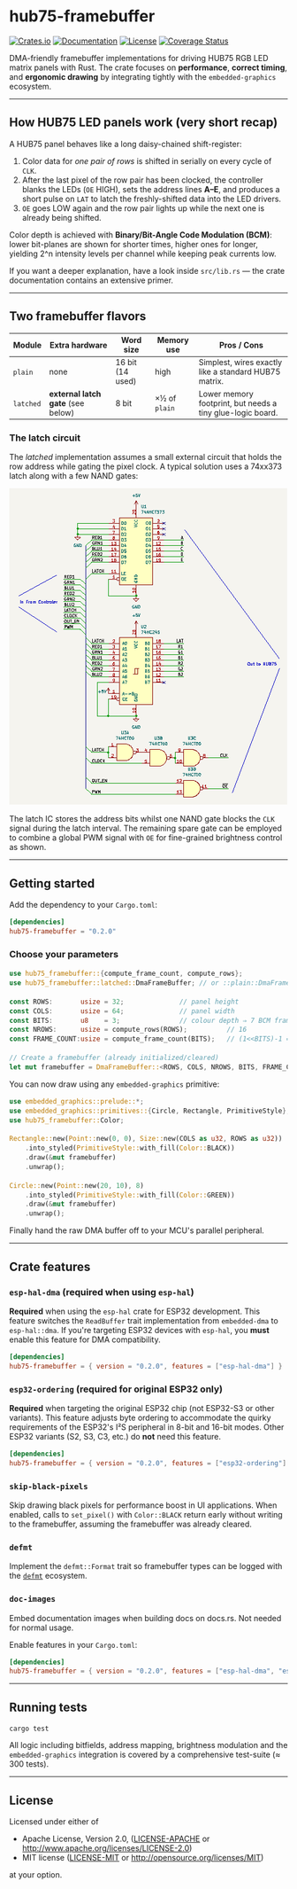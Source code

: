 # hub75-framebuffer

[![Crates.io](https://img.shields.io/crates/v/hub75-framebuffer.svg)](https://crates.io/crates/hub75-framebuffer)
[![Documentation](https://docs.rs/hub75-framebuffer/badge.svg)](https://docs.rs/hub75-framebuffer)
[![License](https://img.shields.io/badge/license-MIT%2FApache--2.0-blue.svg)](README.md)
[![Coverage Status](https://coveralls.io/repos/github/liebman/hub75-framebuffer/badge.svg?branch=main)](https://coveralls.io/github/liebman/hub75-framebuffer?branch=main)

DMA-friendly framebuffer implementations for driving HUB75 RGB LED matrix panels with Rust.  The crate focuses on **performance**, **correct timing**, and **ergonomic drawing** by integrating tightly with the `embedded-graphics` ecosystem.

---

## How HUB75 LED panels work (very short recap)

A HUB75 panel behaves like a long daisy-chained shift-register:

1. Color data for *one pair of rows* is shifted in serially on every cycle of `CLK`.
2. After the last pixel of the row pair has been clocked, the controller blanks the LEDs (`OE` HIGH), sets the address lines **A–E**, and produces a short pulse on `LAT` to latch the freshly-shifted data into the LED drivers.
3. `OE` goes LOW again and the row pair lights up while the next one is already being shifted.

Color depth is achieved with **Binary/Bit-Angle Code Modulation (BCM)**: lower bit-planes are shown for shorter times, higher ones for longer, yielding 2^n intensity levels per channel while keeping peak currents low.

If you want a deeper explanation, have a look inside `src/lib.rs` — the crate documentation contains an extensive primer.

---

## Two framebuffer flavors

| Module              | Extra hardware | Word size | Memory use | Pros / Cons |
|---------------------|----------------|-----------|------------|-------------|
| `plain`             | none           | 16 bit (14 used) | high       | Simplest, wires exactly like a standard HUB75 matrix. |
| `latched`           | **external latch gate** (see below) | 8 bit | ×½ of `plain` | Lower memory footprint, but needs a tiny glue-logic board. |

### The latch circuit

The *latched* implementation assumes a small external circuit that
holds the row address while gating the pixel clock.  A typical solution uses a 74xx373 latch along with a few NAND gates:

![Latch circuit block diagram](images/latch-circuit.png)

The latch IC stores the address bits whilst one NAND gate blocks the `CLK` signal during the latch interval.  The remaining spare gate can be employed to combine a global PWM signal with `OE` for fine-grained brightness control as shown.

---

## Getting started

Add the dependency to your `Cargo.toml`:

```toml
[dependencies]
hub75-framebuffer = "0.2.0"
```

### Choose your parameters

```rust
use hub75_framebuffer::{compute_frame_count, compute_rows};
use hub75_framebuffer::latched::DmaFrameBuffer; // or ::plain::DmaFrameBuffer

const ROWS:       usize = 32;              // panel height
const COLS:       usize = 64;              // panel width
const BITS:       u8    = 3;               // colour depth ⇒ 7 BCM frames
const NROWS:      usize = compute_rows(ROWS);          // 16
const FRAME_COUNT:usize = compute_frame_count(BITS);   // (1<<BITS)-1 = 7

// Create a framebuffer (already initialized/cleared)
let mut framebuffer = DmaFrameBuffer::<ROWS, COLS, NROWS, BITS, FRAME_COUNT>::new();
```

You can now draw using any `embedded-graphics` primitive:

```rust
use embedded_graphics::prelude::*;
use embedded_graphics::primitives::{Circle, Rectangle, PrimitiveStyle};
use hub75_framebuffer::Color;

Rectangle::new(Point::new(0, 0), Size::new(COLS as u32, ROWS as u32))
    .into_styled(PrimitiveStyle::with_fill(Color::BLACK))
    .draw(&mut framebuffer)
    .unwrap();

Circle::new(Point::new(20, 10), 8)
    .into_styled(PrimitiveStyle::with_fill(Color::GREEN))
    .draw(&mut framebuffer)
    .unwrap();
```

Finally hand the raw DMA buffer off to your MCU's parallel peripheral.

---

## Crate features

### `esp-hal-dma` (required when using `esp-hal`)
**Required** when using the `esp-hal` crate for ESP32 development. This feature switches the `ReadBuffer` trait implementation from `embedded-dma` to `esp-hal::dma`. If you're targeting ESP32 devices with `esp-hal`, you **must** enable this feature for DMA compatibility.

```toml
[dependencies]
hub75-framebuffer = { version = "0.2.0", features = ["esp-hal-dma"] }
```

### `esp32-ordering` (required for original ESP32 only)
**Required** when targeting the original ESP32 chip (not ESP32-S3 or other variants). This feature adjusts byte ordering to accommodate the quirky requirements of the ESP32's I²S peripheral in 8-bit and 16-bit modes. Other ESP32 variants (S2, S3, C3, etc.) do **not** need this feature.

```toml
[dependencies]
hub75-framebuffer = { version = "0.2.0", features = ["esp32-ordering"] }
```

### `skip-black-pixels`
Skip drawing black pixels for performance boost in UI applications. When enabled, calls to `set_pixel()` with `Color::BLACK` return early without writing to the framebuffer, assuming the framebuffer was already cleared.

### `defmt`
Implement the `defmt::Format` trait so framebuffer types can be logged with the [`defmt`](https://github.com/knurling-rs/defmt) ecosystem.

### `doc-images`
Embed documentation images when building docs on docs.rs. Not needed for normal usage.

Enable features in your `Cargo.toml`:

```toml
[dependencies]
hub75-framebuffer = { version = "0.2.0", features = ["esp-hal-dma", "esp32-ordering"] }
```

---

## Running tests

```shell
cargo test
```

All logic including bitfields, address mapping, brightness modulation and the `embedded-graphics` integration is covered by a comprehensive test-suite (≈ 300 tests).

---

## License

Licensed under either of

* Apache License, Version 2.0, ([LICENSE-APACHE](LICENSE-APACHE) or <http://www.apache.org/licenses/LICENSE-2.0>)
* MIT license ([LICENSE-MIT](LICENSE-MIT) or <http://opensource.org/licenses/MIT>)

at your option.
